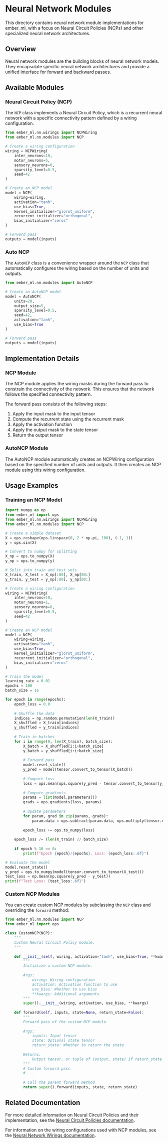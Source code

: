 # Neural Network Modules

This directory contains neural network module implementations for ember_ml, with a focus on Neural Circuit Policies (NCPs) and other specialized neural network architectures.

## Overview

Neural network modules are the building blocks of neural network models. They encapsulate specific neural network architectures and provide a unified interface for forward and backward passes.

## Available Modules

### Neural Circuit Policy (NCP)

The `NCP` class implements a Neural Circuit Policy, which is a recurrent neural network with a specific connectivity pattern defined by a wiring configuration.

```python
from ember_ml.nn.wirings import NCPWiring
from ember_ml.nn.modules import NCP

# Create a wiring configuration
wiring = NCPWiring(
    inter_neurons=10,
    motor_neurons=5,
    sensory_neurons=0,
    sparsity_level=0.5,
    seed=42
)

# Create an NCP model
model = NCP(
    wiring=wiring,
    activation="tanh",
    use_bias=True,
    kernel_initializer="glorot_uniform",
    recurrent_initializer="orthogonal",
    bias_initializer="zeros"
)

# Forward pass
outputs = model(inputs)
```

### Auto NCP

The `AutoNCP` class is a convenience wrapper around the `NCP` class that automatically configures the wiring based on the number of units and outputs.

```python
from ember_ml.nn.modules import AutoNCP

# Create an AutoNCP model
model = AutoNCP(
    units=20,
    output_size=5,
    sparsity_level=0.5,
    seed=42,
    activation="tanh",
    use_bias=True
)

# Forward pass
outputs = model(inputs)
```

## Implementation Details

### NCP Module

The NCP module applies the wiring masks during the forward pass to constrain the connectivity of the network. This ensures that the network follows the specified connectivity pattern.

The forward pass consists of the following steps:

1. Apply the input mask to the input tensor
2. Compute the recurrent state using the recurrent mask
3. Apply the activation function
4. Apply the output mask to the state tensor
5. Return the output tensor

### AutoNCP Module

The AutoNCP module automatically creates an NCPWiring configuration based on the specified number of units and outputs. It then creates an NCP module using this wiring configuration.

## Usage Examples

### Training an NCP Model

```python
import numpy as np
from ember_ml import ops
from ember_ml.nn.wirings import NCPWiring
from ember_ml.nn.modules import NCP

# Create a simple dataset
X = ops.reshape(ops.linspace(0, 2 * np.pi, 100), (-1, 1))
y = ops.sin(X)

# Convert to numpy for splitting
X_np = ops.to_numpy(X)
y_np = ops.to_numpy(y)

# Split into train and test sets
X_train, X_test = X_np[:80], X_np[80:]
y_train, y_test = y_np[:80], y_np[80:]

# Create a wiring configuration
wiring = NCPWiring(
    inter_neurons=10,
    motor_neurons=1,
    sensory_neurons=0,
    sparsity_level=0.5,
    seed=42
)

# Create an NCP model
model = NCP(
    wiring=wiring,
    activation="tanh",
    use_bias=True,
    kernel_initializer="glorot_uniform",
    recurrent_initializer="orthogonal",
    bias_initializer="zeros"
)

# Train the model
learning_rate = 0.01
epochs = 100
batch_size = 16

for epoch in range(epochs):
    epoch_loss = 0.0
    
    # Shuffle the data
    indices = np.random.permutation(len(X_train))
    X_shuffled = X_train[indices]
    y_shuffled = y_train[indices]
    
    # Train in batches
    for i in range(0, len(X_train), batch_size):
        X_batch = X_shuffled[i:i+batch_size]
        y_batch = y_shuffled[i:i+batch_size]
        
        # Forward pass
        model.reset_state()
        y_pred = model(tensor.convert_to_tensor(X_batch))
        
        # Compute loss
        loss = ops.mean(ops.square(y_pred - tensor.convert_to_tensor(y_batch)))
        
        # Compute gradients
        params = list(model.parameters())
        grads = ops.gradients(loss, params)
        
        # Update parameters
        for param, grad in zip(params, grads):
            param.data = ops.subtract(param.data, ops.multiply(tensor.convert_to_tensor(learning_rate), grad))
        
        epoch_loss += ops.to_numpy(loss)
    
    epoch_loss /= (len(X_train) // batch_size)
    
    if epoch % 10 == 0:
        print(f"Epoch {epoch}/{epochs}, Loss: {epoch_loss:.6f}")

# Evaluate the model
model.reset_state()
y_pred = ops.to_numpy(model(tensor.convert_to_tensor(X_test)))
test_loss = np.mean(np.square(y_pred - y_test))
print(f"Test Loss: {test_loss:.6f}")
```

### Custom NCP Modules

You can create custom NCP modules by subclassing the `NCP` class and overriding the `forward` method:

```python
from ember_ml.nn.modules import NCP
from ember_ml import ops

class CustomNCP(NCP):
    """
    Custom Neural Circuit Policy module.
    """
    
    def __init__(self, wiring, activation="tanh", use_bias=True, **kwargs):
        """
        Initialize a custom NCP module.
        
        Args:
            wiring: Wiring configuration
            activation: Activation function to use
            use_bias: Whether to use bias
            **kwargs: Additional arguments
        """
        super().__init__(wiring, activation, use_bias, **kwargs)
    
    def forward(self, inputs, state=None, return_state=False):
        """
        Forward pass of the custom NCP module.
        
        Args:
            inputs: Input tensor
            state: Optional state tensor
            return_state: Whether to return the state
            
        Returns:
            Output tensor, or tuple of (output, state) if return_state is True
        """
        # Custom forward pass
        # ...
        
        # Call the parent forward method
        return super().forward(inputs, state, return_state)
```

## Related Documentation

For more detailed information on Neural Circuit Policies and their implementation, see the [Neural Circuit Policies documentation](../../../docs/neural_circuit_policies.md).

For information on the wiring configurations used with NCP modules, see the [Neural Network Wirings documentation](../wirings/README.md).